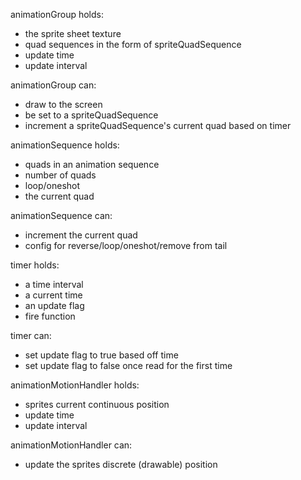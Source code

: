 animationGroup holds:
  - the sprite sheet texture
  - quad sequences in the form of spriteQuadSequence
  - update time
  - update interval

animationGroup can:
  - draw to the screen
  - be set to a spriteQuadSequence
  - increment a spriteQuadSequence's current quad based on timer


animationSequence holds:
  - quads in an animation sequence
  - number of quads
  - loop/oneshot
  - the current quad

animationSequence can:
  - increment the current quad
  - config for reverse/loop/oneshot/remove from tail


timer holds:
  - a time interval
  - a current time
  - an update flag
  - fire function

timer can:
  - set update flag to true based off time
  - set update flag to false once read for the first time


animationMotionHandler holds:
  - sprites current continuous position
  - update time
  - update interval

animationMotionHandler can:
  - update the sprites discrete (drawable) position
